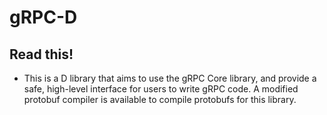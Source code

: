 gRPC-D
======
## Read this!
* This is a D library that aims to use the gRPC Core library,
and provide a safe, high-level interface for users to write
gRPC code. A modified protobuf compiler is available to compile
protobufs for this library.
